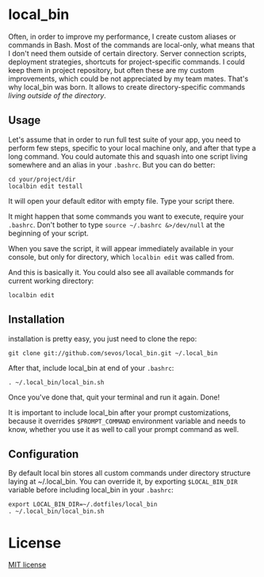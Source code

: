 # local_bin

Often, in order to improve my performance, I create custom aliases or commands in Bash. Most of the commands are local-only, what means that I don't need them outside of certain directory. Server connection scripts, deployment strategies, shortcuts for project-specific commands. I could keep them in project repository, but often these are my custom improvements, which could be not appreciated by my team mates. That's why local_bin was born. It allows to create directory-specific commands *living outside of the directory*.

## Usage

Let's assume that in order to run full test suite of your app, you need to perform few steps, specific to your local machine only, and after that type a long command. You could automate this and squash into one script living somewhere and an alias in your `.bashrc`. But you can do better:

```
cd your/project/dir
localbin edit testall
```

It will open your default editor with empty file. Type your script there.

It might happen that some commands you want to execute, require your `.bashrc`. Don't bother to type `source ~/.bashrc &>/dev/null` at the beginning of your script.

When you save the script, it will appear immediately available in your console, but only for directory, which `localbin edit` was called from.

And this is basically it. You could also see all available commands for current working directory:

```
localbin edit
```

## Installation

installation is pretty easy, you just need to clone the repo:

```
git clone git://github.com/sevos/local_bin.git ~/.local_bin
```

After that, include local_bin at end of your `.bashrc`:

```
. ~/.local_bin/local_bin.sh
```

Once you've done that, quit your terminal and run it again. Done!

It is important to include local_bin after your prompt customizations, because it overrides `$PROMPT_COMMAND` environment variable and needs to know, whether you use it as well to call your prompt command as well.

## Configuration

By default local bin stores all custom commands under directory structure laying at ~/.local_bin. You can override it, by exporting `$LOCAL_BIN_DIR` variable before including local_bin in your `.bashrc`:

```
export LOCAL_BIN_DIR=~/.dotfiles/local_bin
. ~/.local_bin/local_bin.sh
```

# License

[MIT license](http://sevos.mit-license.org)

